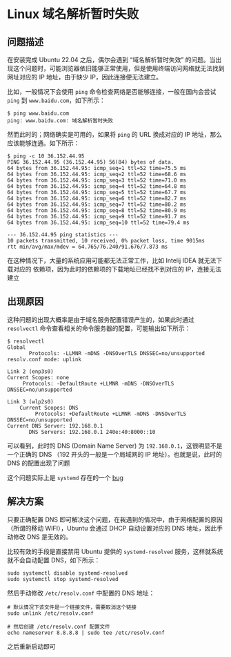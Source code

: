 # Linux 域名解析暂时失败

## 问题描述

在安装完成 Ubuntu 22.04 之后，偶尔会遇到 “域名解析暂时失效” 的问题。当出现这个问题时，可能浏览器依旧能够正常使用，但是使用终端访问网络就无法找到网址对应的 IP 地址，由于缺少 IP，因此连接便无法建立。

比如，一般情况下会使用 `ping` 命令检查网络是否能够连接，一般在国内会尝试 `ping` 到 `www.baidu.com`，如下所示：

```shell
$ ping www.baidu.com
ping: www.baidu.com: 域名解析暂时失败
```

然而此时的；网络确实是可用的，如果将 `ping` 的 URL 换成对应的 IP 地址，那么应该能够连通。如下所示：

```shell
$ ping -c 10 36.152.44.95
PING 36.152.44.95 (36.152.44.95) 56(84) bytes of data.
64 bytes from 36.152.44.95: icmp_seq=1 ttl=52 time=75.5 ms
64 bytes from 36.152.44.95: icmp_seq=2 ttl=52 time=68.6 ms
64 bytes from 36.152.44.95: icmp_seq=3 ttl=52 time=71.0 ms
64 bytes from 36.152.44.95: icmp_seq=4 ttl=52 time=64.8 ms
64 bytes from 36.152.44.95: icmp_seq=5 ttl=52 time=67.7 ms
64 bytes from 36.152.44.95: icmp_seq=6 ttl=52 time=82.7 ms
64 bytes from 36.152.44.95: icmp_seq=7 ttl=52 time=80.2 ms
64 bytes from 36.152.44.95: icmp_seq=8 ttl=52 time=80.9 ms
64 bytes from 36.152.44.95: icmp_seq=9 ttl=52 time=91.7 ms
64 bytes from 36.152.44.95: icmp_seq=10 ttl=52 time=79.4 ms

--- 36.152.44.95 ping statistics ---
10 packets transmitted, 10 received, 0% packet loss, time 9015ms
rtt min/avg/max/mdev = 64.765/76.240/91.676/7.873 ms
```

在这种情况下，大量的系统应用可能都无法正常工作，比如 Intelij IDEA 就无法下载对应的 依赖项，因为此时的依赖项的下载地址已经找不到对应的 IP，连接无法建立

## 出现原因

这种问题的出现大概率是由于域名服务配置错误产生的，如果此时通过 `resolvectl` 命令查看相关的命令服务器的配置，可能输出如下所示：

```shell
$ resolvectl 
Global
       Protocols: -LLMNR -mDNS -DNSOverTLS DNSSEC=no/unsupported
resolv.conf mode: uplink

Link 2 (enp3s0)
Current Scopes: none
     Protocols: -DefaultRoute +LLMNR -mDNS -DNSOverTLS DNSSEC=no/unsupported

Link 3 (wlp2s0)
    Current Scopes: DNS
         Protocols: +DefaultRoute +LLMNR -mDNS -DNSOverTLS DNSSEC=no/unsupported
Current DNS Server: 192.168.0.1
       DNS Servers: 192.168.0.1 240e:40:8000::10
```

可以看到，此时的 DNS (Domain Name Server) 为 `192.168.0.1`，这很明显不是一个正确的 DNS （192 开头的一般是一个局域网的 IP 地址）。也就是说，此时的 DNS 的配置出现了问题

这个问题实际上是 `systemd` 存在的一个 [bug](https://bugs.launchpad.net/ubuntu/+source/systemd/+bug/1624320)

## 解决方案

只要正确配置 DNS 即可解决这个问题，在我遇到的情况中，由于网络配置的原因（所谓的移动 WIFI），Ubuntu 会通过 DHCP 自动设置对应的 DNS 地址，因此手动修改 DNS 是无效的。

比较有效的手段是直接禁用 Ubuntu 提供的 `systemd-resolved` 服务，这样就系统就不会自动配置 DNS，如下所示：

```shell
sudo systemctl disable systemd-resolved
sudo systemctl stop systemd-resolved
```

然后手动修改 `/etc/resolv.conf` 中配置的 DNS 地址：

```shell
# 默认情况下该文件是一个链接文件，需要取消这个链接
sudo unlink /etc/resolv.conf

# 然后创建 /etc/resolv.conf 配置文件
echo nameserver 8.8.8.8 | sudo tee /etc/resolv.conf
```

之后重新启动即可

